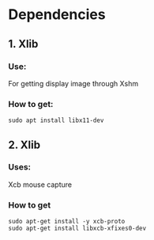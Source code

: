 # Dependencies
## 1. Xlib
### Use:  
For getting display image through Xshm
### How to get:  
`sudo apt install libx11-dev`
## 2. Xlib  
### Uses:  
Xcb mouse capture
### How to get  
`sudo apt-get install -y xcb-proto`  
`sudo apt-get install libxcb-xfixes0-dev`  
